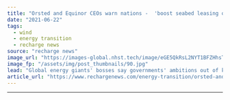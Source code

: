 ```yaml
---
title: "Orsted and Equinor CEOs warn nations -  'boost seabed leasing or miss offshore wind targets'"
date: "2021-06-22"
tags: 
  - wind
  - energy transition
  - recharge news
source: "recharge news"
image_url: "https://images-global.nhst.tech/image/eGE5QkRsL2NYT1BFZHhsTnJsQ1RKV3lBa0NFbVIyUENvaDZoZXpRK3Uzaz0=/nhst/binary/2c5251dc679e9af12ce4a7b5aa9fe17b"
image_fp: "/assets/img/post_thumbnails/90.jpg"
lead: "Global energy giants' bosses say governments' ambitions out of kilter with development acreage that can be rapidly moved through consenting"
article_url: "https://www.rechargenews.com/energy-transition/orsted-and-equinor-ceos-warn-nations-boost-seabed-leasing-or-miss-offshore-wind-targets/2-1-1028974"
---
```


---
